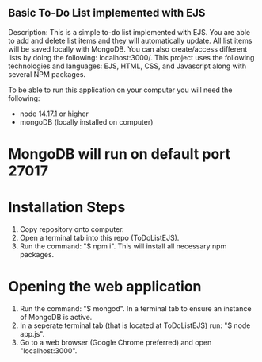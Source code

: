 ## Basic To-Do List implemented with EJS

Description: This is a simple to-do list implemented with EJS. You are able to add and delete list items and they will automatically update.
All list items will be saved locally with MongoDB. You can also create/access different lists by doing the following: localhost:3000/<new-list-name>.
This project uses the following technologies and languages: EJS, HTML, CSS, and Javascript along with several NPM packages.

To be able to run this application on your computer you will need the following:

- node 14.17.1 or higher
- mongoDB (locally installed on computer)

# MongoDB will run on default port 27017

# Installation Steps
1. Copy repository onto computer.
2. Open a terminal tab into this repo (ToDoListEJS).
3. Run the command: "$ npm i". This will install all necessary npm packages.

# Opening the web application
1. Run the command: "$ mongod". In a terminal tab to ensure an instance of MongoDB is active.
2. In a seperate terminal tab (that is located at ToDoListEJS) run: "$ node app.js".
3. Go to a web browser (Google Chrome preferred) and open "localhost:3000".
